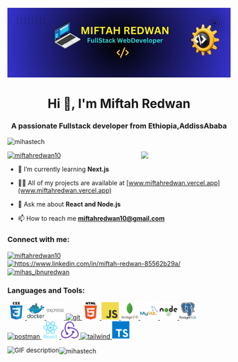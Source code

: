 ![banner](./readmebanner.jpg) 

<h1 align="center">Hi 👋, I'm Miftah Redwan</h1>
<h3 align="center">A passionate Fullstack developer from Ethiopia,AddissAbaba</h3>

<p align="left"> <img src="https://komarev.com/ghpvc/?username=mihastech&label=Profile%20views&color=0e75b6&style=flat" alt="mihastech" /> </p>

<p align="left"> <a href="https://twitter.com/miftahredwan10" target="blank"><img src="https://img.shields.io/twitter/follow/miftahredwan10?logo=twitter&style=for-the-badge" alt="miftahredwan10" /></a> 
<img align="right" width="40%" src="https://owlbertsio-resized.s3.amazonaws.com/Popper.psd.full.png">
</p>

- 🌱 I’m currently learning **Next.js**

- 👨‍💻 All of my projects are available at [www.miftahredwan.vercel.app](www.miftahredwan.vercel.app)

- 💬 Ask me about **React and Node.js**

- 📫 How to reach me **miftahredwan10@gmail.com**


<h3 align="left">Connect with me:</h3>
<p align="left">
<a href="https://twitter.com/miftahredwan10" target="blank"><img align="center" src="https://raw.githubusercontent.com/rahuldkjain/github-profile-readme-generator/master/src/images/icons/Social/twitter.svg" alt="miftahredwan10" height="30" width="40" /></a>
<a href="https://linkedin.com/in/miftah redwan" target="blank"><img align="center" src="https://raw.githubusercontent.com/rahuldkjain/github-profile-readme-generator/master/src/images/icons/Social/linked-in-alt.svg" alt="https://www.linkedin.com/in/miftah-redwan-85562b29a/" height="30" width="40" /></a>
<a href="https://instagram.com/mihas_ibnuredwan" target="blank"><img align="center" src="https://raw.githubusercontent.com/rahuldkjain/github-profile-readme-generator/master/src/images/icons/Social/instagram.svg" alt="mihas_ibnuredwan" height="30" width="40" /></a>
</p>
<h3 align="left">Languages and Tools:</h3>
<p align="left"> <a href="https://www.w3schools.com/css/" target="_blank" rel="noreferrer"> <img src="https://raw.githubusercontent.com/devicons/devicon/master/icons/css3/css3-original-wordmark.svg" alt="css3" width="40" height="40"/> </a> <a href="https://www.docker.com/" target="_blank" rel="noreferrer"> <img src="https://raw.githubusercontent.com/devicons/devicon/master/icons/docker/docker-original-wordmark.svg" alt="docker" width="40" height="40"/> </a> <a href="https://expressjs.com" target="_blank" rel="noreferrer"> <img src="https://raw.githubusercontent.com/devicons/devicon/master/icons/express/express-original-wordmark.svg" alt="express" width="40" height="40"/> </a> <a href="https://git-scm.com/" target="_blank" rel="noreferrer"> <img src="https://www.vectorlogo.zone/logos/git-scm/git-scm-icon.svg" alt="git" width="40" height="40"/> </a> <a href="https://www.w3.org/html/" target="_blank" rel="noreferrer"> <img src="https://raw.githubusercontent.com/devicons/devicon/master/icons/html5/html5-original-wordmark.svg" alt="html5" width="40" height="40"/> </a> <a href="https://developer.mozilla.org/en-US/docs/Web/JavaScript" target="_blank" rel="noreferrer"> <img src="https://raw.githubusercontent.com/devicons/devicon/master/icons/javascript/javascript-original.svg" alt="javascript" width="40" height="40"/> </a> <a href="https://www.mongodb.com/" target="_blank" rel="noreferrer"> <img src="https://raw.githubusercontent.com/devicons/devicon/master/icons/mongodb/mongodb-original-wordmark.svg" alt="mongodb" width="40" height="40"/> </a> <a href="https://www.mysql.com/" target="_blank" rel="noreferrer"> <img src="https://raw.githubusercontent.com/devicons/devicon/master/icons/mysql/mysql-original-wordmark.svg" alt="mysql" width="40" height="40"/> </a> <a href="https://nodejs.org" target="_blank" rel="noreferrer"> <img src="https://raw.githubusercontent.com/devicons/devicon/master/icons/nodejs/nodejs-original-wordmark.svg" alt="nodejs" width="40" height="40"/> </a> <a href="https://www.postgresql.org" target="_blank" rel="noreferrer"> <img src="https://raw.githubusercontent.com/devicons/devicon/master/icons/postgresql/postgresql-original-wordmark.svg" alt="postgresql" width="40" height="40"/> </a> <a href="https://postman.com" target="_blank" rel="noreferrer"> <img src="https://www.vectorlogo.zone/logos/getpostman/getpostman-icon.svg" alt="postman" width="40" height="40"/> </a> <a href="https://reactjs.org/" target="_blank" rel="noreferrer"> <img src="https://raw.githubusercontent.com/devicons/devicon/master/icons/react/react-original-wordmark.svg" alt="react" width="40" height="40"/> </a> <a href="https://redux.js.org" target="_blank" rel="noreferrer"> <img src="https://raw.githubusercontent.com/devicons/devicon/master/icons/redux/redux-original.svg" alt="redux" width="40" height="40"/> </a> <a href="https://tailwindcss.com/" target="_blank" rel="noreferrer"> <img src="https://www.vectorlogo.zone/logos/tailwindcss/tailwindcss-icon.svg" alt="tailwind" width="40" height="40"/> </a> <a href="https://www.typescriptlang.org/" target="_blank" rel="noreferrer"> <img src="https://raw.githubusercontent.com/devicons/devicon/master/icons/typescript/typescript-original.svg" alt="typescript" width="40" height="40"/> </a> </p>
<picture>
  <source media="(prefers-color-scheme: dark)" srcset="./Skills_Animation_Darkk.gif">
  <source media="(prefers-color-scheme: light)" srcset="./Skills_Animation_White(1).gif">
  <img align="left" alt="GIF description" src="./Skills_Animation_White.gif">
</picture>
<p><img align="center" src="https://github-readme-stats.vercel.app/api/top-langs?username=miftahredwan&show_icons=true&locale=en&layout=compact" alt="mihastech" /></p>
